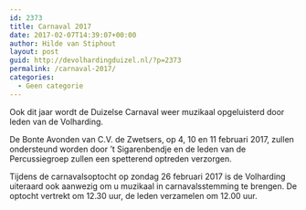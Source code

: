 ```yaml
---
id: 2373
title: Carnaval 2017
date: 2017-02-07T14:39:07+00:00
author: Hilde van Stiphout
layout: post
guid: http://devolhardingduizel.nl/?p=2373
permalink: /carnaval-2017/
categories:
  - Geen categorie
---
```

Ook dit jaar wordt de Duizelse Carnaval weer muzikaal opgeluisterd door leden van de Volharding.

De Bonte Avonden van C.V. de Zwetsers, op 4, 10 en 11 februari 2017, zullen ondersteund worden door &#8217;t Sigarenbendje en de leden van de Percussiegroep zullen een spetterend optreden verzorgen.

Tijdens de carnavalsoptocht op zondag 26 februari 2017 is de Volharding uiteraard ook aanwezig om u muzikaal in carnavalsstemming te brengen. De optocht vertrekt om 12.30 uur, de leden verzamelen om 12.00 uur.